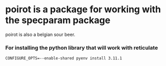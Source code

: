 # poirot is a package for working with the specparam package 

poirot is also a belgian sour beer.

### For installing the python library that will work with reticulate

```
CONFIGURE_OPTS=--enable-shared pyenv install 3.11.1
```
